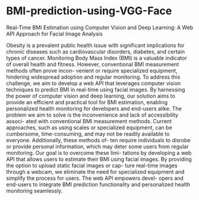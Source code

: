 # BMI-prediction-using-VGG-Face
Real-Time BMI Estimation using Computer Vision and Deep Learning: A Web API Approach for Facial Image Analysis


Obesity is a prevalent public health issue with significant implications for chronic diseases such as cardiovascular disorders, diabetes, and certain types of cancer. Monitoring Body Mass Index (BMI) is a valuable indicator of overall health and fitness. However, conventional BMI measurement methods often prove incon- venient or require specialized equipment, hindering widespread adoption and regular monitoring. To address this challenge, we aim to develop a web API that leverages computer vision techniques to predict BMI in real-time using facial images. By harnessing the power of computer vision and deep learning, our solution aims to provide an efficient and practical tool for BMI estimation, enabling personalized health monitoring for developers and end-users alike. The problem we aim to solve is the inconvenience and lack of accessibility associ- ated with conventional BMI measurement methods. Current approaches, such as using scales or specialized equipment, can be cumbersome, time-consuming, and may not be readily available to everyone. Additionally, these methods of- ten require individuals to disrobe or provide personal information, which may deter some users from regular monitoring. Our goal is to overcome these limi- tations by developing a web API that allows users to estimate their BMI using
facial images. By providing the option to upload static facial images or cap- ture real-time images through a webcam, we eliminate the need for specialized equipment and simplify the process for users. The web API empowers devel- opers and end-users to integrate BMI prediction functionality and personalized health monitoring seamlessly.

